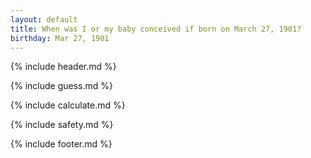 ```yaml
---
layout: default
title: When was I or my baby conceived if born on March 27, 1901?
birthday: Mar 27, 1901
---
```


{% include header.md %}

{% include guess.md %}

{% include calculate.md %}

{% include safety.md %}

{% include footer.md %}



